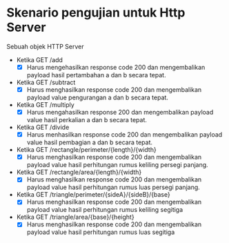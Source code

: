 # Skenario pengujian untuk Http Server

Sebuah objek HTTP Server

- Ketika GET /add
    - [x] Harus mengehasilkan response code 200 dan mengembalikan payload hasil pertambahan a dan b secara tepat.
- Ketika GET /subtract
    - [x] Harus menghasilkan response code 200 dan mengembalikan payload value pengurangan a dan b secara tepat.
- Ketika GET /multiply
    - [x] Harus mengahasilkan response 200 dan mengembalikan payload value hasil perkalian a dan b secara tepat.
- Ketika GET /divide
    - [x] Harus menhasilkan response code 200 dan mengembalikan payload value hasil pembagian a dan b secara tepat.
- Ketika GET /rectangle/perimeter/{length}/{width}
    - [x] Harus menghasilkan response code 200 dan mengembalikan payload value hasil perhitungan rumus keliling persegi panjang.
- Ketika GET /rectangle/area/{length}/{width}
    - [x] Harus menghasilkan response code 200 dan mengembalikan payload value hasil perhitungan rumus luas persegi panjang.
- Ketika GET /triangle/perimeter/{sideA}/{sideB}/{base}
    - [x] Harus menghasilkan response code 200 dan mengembalikan payload value hasil perhitungan rumus keliling segitiga
- Ketika GET /triangle/area/{base}/{height}
    - [x] Harus menghasilkan response code 200 dan mengembalikan payload value hasil perhitungan rumus luas segitiga
